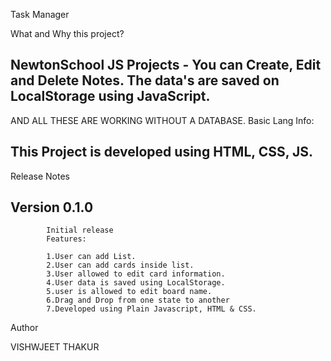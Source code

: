 Task Manager




What and Why this project?

NewtonSchool JS Projects - You can Create, Edit and Delete Notes. The data's are saved on LocalStorage using JavaScript.
-----------------------------------------------------------------------------------------------------------------------
AND ALL THESE ARE WORKING WITHOUT A DATABASE.
Basic Lang Info:

This Project is developed using HTML, CSS, JS.
---------------------------------------------
Release Notes

Version 0.1.0
----------------------------------------------
            Initial release
            Features:

            1.User can add List.
            2.User can add cards inside list.
            3.User allowed to edit card information.
            4.User data is saved using LocalStorage.
            5.user is allowed to edit board name.
            6.Drag and Drop from one state to another
            7.Developed using Plain Javascript, HTML & CSS.
            
 Author

VISHWJEET THAKUR
